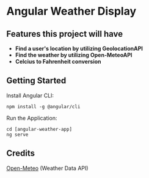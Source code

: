 # Angular Weather Display

## Features this project will have

- **Find a user's location by utilizing GeolocationAPI**
- **Find the weather by utilizing Open-MeteoAPI**
- **Celcius to Fahrenheit conversion**

## Getting Started

Install Angular CLI:

```
npm install -g @angular/cli
```

Run the Application:

```
cd [angular-weather-app]
ng serve
```

## Credits 

[Open-Meteo](https://open-meteo.com/ 'Open-Meteo') (Weather Data API)

